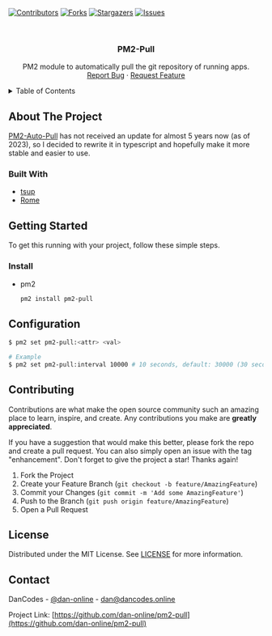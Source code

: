 [![Contributors][contributors-shield]][contributors-url]
[![Forks][forks-shield]][forks-url]
[![Stargazers][stars-shield]][stars-url]
[![Issues][issues-shield]][issues-url]

<br />
<div align="center">
  <h3 align="center">PM2-Pull</h3>

  <p align="center">
    PM2 module to automatically pull the git repository of running apps.
    <br />
    <a href="https://github.com/dan-online/pm2-pull/issues">Report Bug</a>
    ·
    <a href="https://github.com/dan-online/pm2-pull/issues">Request Feature</a>
  </p>
</div>

<!-- TABLE OF CONTENTS -->
<details>
  <summary>Table of Contents</summary>
  <ol>
    <li>
      <a href="#about-the-project">About The Project</a>
      <ul>
        <li><a href="#built-with">Built With</a></li>
      </ul>
    </li>
    <li>
      <a href="#getting-started">Getting Started</a>
    </li>
    <li><a href="#usage">Configuration</a></li>
    <li><a href="#contributing">Contributing</a></li>
    <li><a href="#license">License</a></li>
    <li><a href="#contact">Contact</a></li>
  </ol>
</details>

<!-- ABOUT THE PROJECT -->

## About The Project

[PM2-Auto-Pull](https://github.com/keymetrics/pm2-auto-pull) has not received an update for almost 5 years now (as of 2023), so I decided to rewrite it in typescript and hopefully make it more stable and easier to use.

### Built With

- [tsup](https://tsup.egoist.dev/)
- [Rome](https://rome.tools/)

## Getting Started

To get this running with your project, follow these simple steps.

### Install

- pm2
  ```sh
  pm2 install pm2-pull
  ```

## Configuration

```bash
$ pm2 set pm2-pull:<attr> <val>

# Example
$ pm2 set pm2-pull:interval 10000 # 10 seconds, default: 30000 (30 seconds)
```

## Contributing

Contributions are what make the open source community such an amazing place to learn, inspire, and create. Any contributions you make are **greatly appreciated**.

If you have a suggestion that would make this better, please fork the repo and create a pull request. You can also simply open an issue with the tag "enhancement".
Don't forget to give the project a star! Thanks again!

1. Fork the Project
2. Create your Feature Branch (`git checkout -b feature/AmazingFeature`)
3. Commit your Changes (`git commit -m 'Add some AmazingFeature'`)
4. Push to the Branch (`git push origin feature/AmazingFeature`)
5. Open a Pull Request

<!-- LICENSE -->

## License

Distributed under the MIT License. See [LICENSE](LICENSE) for more information.

## Contact

DanCodes - [@dan-online](https://github.com/dan-online) - dan@dancodes.online

Project Link: [https://github.com/dan-online/pm2-pull](https://github.com/dan-online/pm2-pull)


[contributors-shield]: https://img.shields.io/github/contributors/dan-online/pm2-pull.svg?style=for-the-badge
[contributors-url]: https://github.com/dan-online/pm2-pull/graphs/contributors
[forks-shield]: https://img.shields.io/github/forks/dan-online/pm2-pull.svg?style=for-the-badge
[forks-url]: https://github.com/dan-online/pm2-pull/network/members
[stars-shield]: https://img.shields.io/github/stars/dan-online/pm2-pull.svg?style=for-the-badge
[stars-url]: https://github.com/dan-online/pm2-pull/stargazers
[issues-shield]: https://img.shields.io/github/issues/dan-online/pm2-pull.svg?style=for-the-badge
[issues-url]: https://github.com/dan-online/pm2-pull/issues
[license-shield]: https://img.shields.io/github/license/dan-online/pm2-pull.svg?style=for-the-badge
[license-url]: https://github.com/dan-online/pm2-pull/blob/master/LICENSE
[product-screenshot]: https://github.com/dan-online/pm2-pull/raw/main/assets/images/demo.png?raw=true
